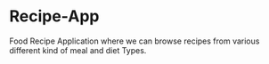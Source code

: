 # Recipe-App
Food Recipe Application where we can browse recipes from various different kind of meal and diet Types.
